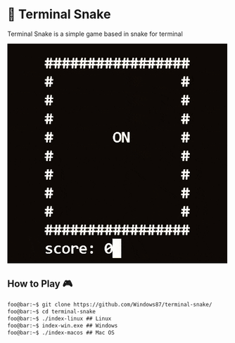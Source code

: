 # :snake: Terminal Snake
Terminal Snake is a simple game based in snake for terminal 

<img src="https://github.com/coppermilk/Terminal_Snake/blob/main/img/snake.gif">

## How to Play :video_game:
```console
foo@bar:~$ git clone https://github.com/Windows87/terminal-snake/
foo@bar:~$ cd terminal-snake
foo@bar:~$ ./index-linux ## Linux
foo@bar:~$ index-win.exe ## Windows
foo@bar:~$ ./index-macos ## Mac OS
```

